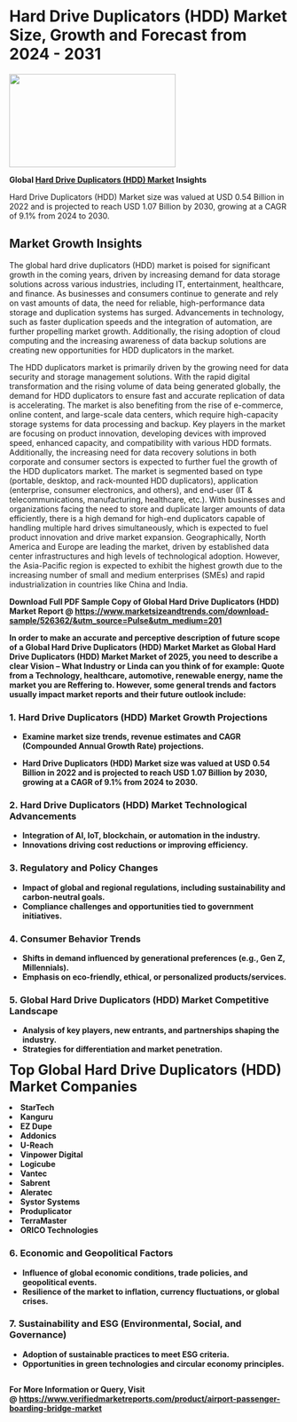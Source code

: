 <H1>Hard Drive Duplicators (HDD) Market Size, Growth and Forecast from 2024 - 2031</H1><img class="aligncenter size-medium wp-image-584254" src="https://thirdeyenews.in/wp-content/uploads/2024/09/Global-Market-Research-300x168.jpeg" alt="" width="300" height="168" /><p><strong>Global&nbsp;<a href="https://www.marketsizeandtrends.com/download-sample/526362/&amp;utm_source=Pulse&amp;utm_medium=201">Hard Drive Duplicators (HDD) Market</a> Insights</strong></p><p>Hard Drive Duplicators (HDD) Market size was valued at USD 0.54 Billion in 2022 and is projected to reach USD 1.07 Billion by 2030, growing at a CAGR of 9.1% from 2024 to 2030.</p><p><h2>Market Growth Insights</h2> <p>The global hard drive duplicators (HDD) market is poised for significant growth in the coming years, driven by increasing demand for data storage solutions across various industries, including IT, entertainment, healthcare, and finance. As businesses and consumers continue to generate and rely on vast amounts of data, the need for reliable, high-performance data storage and duplication systems has surged. Advancements in technology, such as faster duplication speeds and the integration of automation, are further propelling market growth. Additionally, the rising adoption of cloud computing and the increasing awareness of data backup solutions are creating new opportunities for HDD duplicators in the market.</p> <p><strong></strong></p> <p>The HDD duplicators market is primarily driven by the growing need for data security and storage management solutions. With the rapid digital transformation and the rising volume of data being generated globally, the demand for HDD duplicators to ensure fast and accurate replication of data is accelerating. The market is also benefiting from the rise of e-commerce, online content, and large-scale data centers, which require high-capacity storage systems for data processing and backup. Key players in the market are focusing on product innovation, developing devices with improved speed, enhanced capacity, and compatibility with various HDD formats. Additionally, the increasing need for data recovery solutions in both corporate and consumer sectors is expected to further fuel the growth of the HDD duplicators market. The market is segmented based on type (portable, desktop, and rack-mounted HDD duplicators), application (enterprise, consumer electronics, and others), and end-user (IT & telecommunications, manufacturing, healthcare, etc.). With businesses and organizations facing the need to store and duplicate larger amounts of data efficiently, there is a high demand for high-end duplicators capable of handling multiple hard drives simultaneously, which is expected to fuel product innovation and drive market expansion. Geographically, North America and Europe are leading the market, driven by established data center infrastructures and high levels of technological adoption. However, the Asia-Pacific region is expected to exhibit the highest growth due to the increasing number of small and medium enterprises (SMEs) and rapid industrialization in countries like China and India. <p><strong></p><p><span class=""><strong>Download Full PDF Sample Copy of Global Hard Drive Duplicators (HDD) Market Report</strong> @ <a href="https://www.marketsizeandtrends.com/download-sample/526362/&amp;utm_source=Pulse&amp;utm_medium=201" target="_blank">https://www.marketsizeandtrends.com/download-sample/526362/&amp;utm_source=Pulse&amp;utm_medium=201</a></span></p><p>In order to make an accurate and perceptive description of future scope of a Global&nbsp;Hard Drive Duplicators (HDD) Market Market as Global&nbsp;Hard Drive Duplicators (HDD) Market Market of 2025, you need to describe a clear Vision &ndash; What Industry or Linda can you think of for example: Quote from a Technology, healthcare, automotive, renewable energy, name the market you are Reffering to. However, some general trends and factors usually impact market reports and their future outlook include:</p><h3>1.&nbsp;<strong>Hard Drive Duplicators (HDD) Market Growth Projections</strong></h3><ul><li>Examine market size trends, revenue estimates and CAGR (Compounded Annual Growth Rate) projections.</li><li><p>Hard Drive Duplicators (HDD) Market size was valued at USD 0.54 Billion in 2022 and is projected to reach USD 1.07 Billion by 2030, growing at a CAGR of 9.1% from 2024 to 2030.</p></li></ul><h3>2.&nbsp;<strong>Hard Drive Duplicators (HDD) Market Technological Advancements</strong></h3><ul><li>Integration of AI, IoT, blockchain, or automation in the industry.</li><li>Innovations driving cost reductions or improving efficiency.</li></ul><h3>3.&nbsp;<strong>Regulatory and Policy Changes</strong></h3><ul><li>Impact of global and regional regulations, including sustainability and carbon-neutral goals.</li><li>Compliance challenges and opportunities tied to government initiatives.</li></ul><h3>4.&nbsp;<strong>Consumer Behavior Trends</strong></h3><ul><li>Shifts in demand influenced by generational preferences (e.g., Gen Z, Millennials).</li><li>Emphasis on eco-friendly, ethical, or personalized products/services.</li></ul><h3>5.&nbsp;<strong>Global Hard Drive Duplicators (HDD) Market Competitive Landscape</strong></h3><ul><li>Analysis of key players, new entrants, and partnerships shaping the industry.</li><li>Strategies for differentiation and market penetration.</li></ul><p data-pm-slice="1 1 []"><span style="color: inherit; font-family: inherit; font-size: 25px;">Top Global Hard Drive Duplicators (HDD) Market Companies</span></p><div class="" data-test-id=""><p><li>StarTech</li><li> Kanguru</li><li> EZ Dupe</li><li> Addonics</li><li> U-Reach</li><li> Vinpower Digital</li><li> Logicube</li><li> Vantec</li><li> Sabrent</li><li> Aleratec</li><li> Systor Systems</li><li> Produplicator</li><li> TerraMaster</li><li> ORICO Technologies</li></p></div><h3>6.&nbsp;<strong>Economic and Geopolitical Factors</strong></h3><ul><li>Influence of global economic conditions, trade policies, and geopolitical events.</li><li>Resilience of the market to inflation, currency fluctuations, or global crises.</li></ul><h3>7.&nbsp;<strong>Sustainability and ESG (Environmental, Social, and Governance)</strong></h3><ul><li>Adoption of sustainable practices to meet ESG criteria.</li><li>Opportunities in green technologies and circular economy principles.</li></ul><h2><strong style="font-size: 14px;">For More Information or Query, Visit @&nbsp;</strong><a style="background-color: #ffffff; font-size: 14px;" href="https://www.marketsizeandtrends.com/report/hard-drive-duplicators-hdd-market/" target="_blank">https://www.verifiedmarketreports.com/product/airport-passenger-boarding-bridge-market</a></h2>